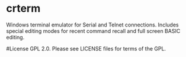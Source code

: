 # crterm
Windows terminal emulator for Serial and Telnet connections.
Includes special editing modes for recent command recall and full screen BASIC editing. 

#License
GPL 2.0. Please see LICENSE files for terms of the GPL.

